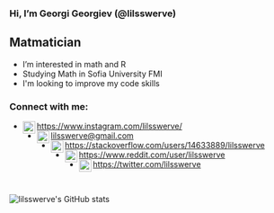
### Hi, I’m Georgi Georgiev (@lilsswerve)

## Matmatician
- I’m interested in math and R
- Studying Math in Sofia University FMI
- I'm looking to improve my code skills

### Connect with me:
- <img align="left" alt="codeSTACKr | Instagram" width="22px" src="https://cdn.jsdelivr.net/npm/simple-icons@v3/icons/instagram.svg" /> https://www.instagram.com/lilsswerve/
- <img align="left" alt="codeSTACKr | Instagram" width="22px" src="https://cdn.jsdelivr.net/npm/simple-icons@v3/icons/gmail.svg" /> lilsswerve@gmail.com
- <img align="left" alt="codeSTACKr | Instagram" width="22px" src="https://cdn.jsdelivr.net/npm/simple-icons@v3/icons/stackoverflow.svg" /> https://stackoverflow.com/users/14633889/lilsswerve
- <img align="left" alt="codeSTACKr | Instagram" width="22px" src="https://cdn.jsdelivr.net/npm/simple-icons@v3/icons/reddit.svg" /> https://www.reddit.com/user/lilsswerve
- <img align="left" alt="codeSTACKr | Instagram" width="22px" src="https://cdn.jsdelivr.net/npm/simple-icons@v3/icons/twitter.svg" /> https://twitter.com/lilsswerve
<br/>

![lilsswerve's GitHub stats](https://github-readme-stats.vercel.app/api?username=lilsswerve&hide=issues)




<!---
lilsswerve/lilsswerve is a ✨ special ✨ repository because its `README.md` (this file) appears on your GitHub profile.
You can click the Preview link to take a look at your changes.
--->
